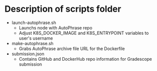 # Description of scripts folder

* launch-autophrase.sh
    * Launchs node with AutoPhrase repo
    * Adjust K8S_DOCKER_IMAGE and K8S_ENTRYPOINT variables to user's username
* make-autophrase.sh
    * Grabs AutoPhrase archive file URL for the Dockerfile
* submission.json
    * Contains GitHub and DockerHub repo information for Gradescope submission
